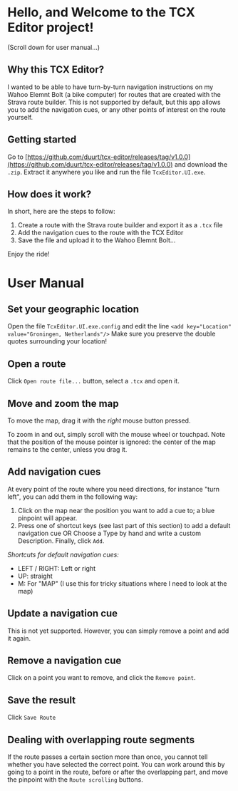 # Hello, and Welcome to the TCX Editor project!
(Scroll down for user manual...)
## Why this TCX Editor?
I wanted to be able to have turn-by-turn navigation instructions on my Wahoo Elemnt Bolt (a bike computer) for routes that are created with the Strava route builder. This is not supported by default, but this app allows you to add the navigation cues, or any other points of interest on the route yourself.

## Getting started
Go to [https://github.com/duurt/tcx-editor/releases/tag/v1.0.0](https://github.com/duurt/tcx-editor/releases/tag/v1.0.0) and download the `.zip`. Extract it anywhere you like and run the file `TcxEditor.UI.exe`.

## How does it work?
In short, here are the steps to follow:
1.  Create a route with the Strava route builder and export it as a `.tcx` file
2.  Add the navigation cues to the route with the TCX Editor
3.  Save the file and upload it to the Wahoo Elemnt Bolt...

Enjoy the ride!

# User Manual
## Set your geographic location
Open the file `TcxEditor.UI.exe.config` and edit the line 
`<add key="Location" value="Groningen, Netherlands"/>` 
Make sure you preserve the double quotes surrounding your location!

## Open a route
Click `Open route file...` button, select a `.tcx` and open it.

## Move and zoom the map
To move the map, drag it with the *right* mouse button pressed.

To zoom in and out, simply scroll with the mouse wheel or touchpad. Note that the position of the mouse pointer is ignored: the center of the map remains te the center, unless you drag it.

## Add navigation cues
At every point of the route where you need directions, for instance "turn left", you can add them in the following way:

1. Click on the map near the position you want to add a cue to; a blue pinpoint will appear.
2. Press one of shortcut keys (see last part of this section) to add a default navigation cue
   OR
   Choose a Type by hand and write a custom Description. Finally, click `Add`.

*Shortcuts for default navigation cues:*
* LEFT / RIGHT: Left or right
* UP: straight
* M: For "MAP" (I use this for tricky situations where I need to look at the map)

## Update a navigation cue
This is not yet supported. However, you can simply remove a point and add it again.

## Remove a navigation cue
Click on a point you want to remove, and click the `Remove point`.

## Save the result
Click `Save Route`

## Dealing with overlapping route segments
If the route passes a certain section more than once, you cannot tell whether you have selected the correct point. You can work around this by going to a point in the route, before or after the overlapping part, and move the pinpoint with the `Route scrolling` buttons.
